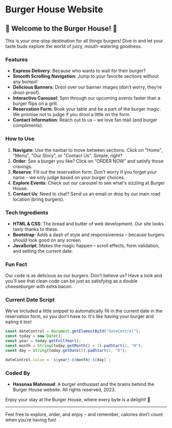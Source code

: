 # Burger House Website

## 🍔 Welcome to the Burger House! 🍔

This is your one-stop destination for all things burgers! Dive in and let your taste buds explore the world of juicy, mouth-watering goodness.

### Features

- **Express Delivery**: Because who wants to wait for their burger?
- **Smooth Scrolling Navigation**: Jump to your favorite sections without any bumps!
- **Delicious Banners**: Drool over our banner images (don’t worry, they’re drool-proof).
- **Interactive Carousel**: Spin through our upcoming events faster than a burger flips on a grill.
- **Reservation Form**: Book your table and be a part of the burger magic. We promise not to judge if you drool a little on the form.
- **Contact Information**: Reach out to us – we love fan mail (and burger compliments).

### How to Use

1. **Navigate**: Use the navbar to move between sections. Click on "Home", "Menu", "Our Story", or "Contact Us". Simple, right?
2. **Order**: See a burger you like? Click on “ORDER NOW” and satisfy those cravings.
3. **Reserve**: Fill out the reservation form. Don’t worry if you forget your name – we only judge based on your burger choices.
4. **Explore Events**: Check out our carousel to see what's sizzling at Burger House.
5. **Contact Us**: Need to chat? Send us an email or drop by our main road location (bring burgers).

### Tech Ingredients

- **HTML & CSS**: The bread and butter of web development. Our site looks tasty thanks to these.
- **Bootstrap**: Adds a dash of style and responsiveness – because burgers should look good on any screen.
- **JavaScript**: Makes the magic happen – scroll effects, form validation, and setting the current date.

### Fun Fact

Our code is as delicious as our burgers. Don't believe us? Have a look and you'll see that clean code can be just as satisfying as a double cheeseburger with extra bacon.

### Current Date Script

We’ve included a little snippet to automatically fill in the current date in the reservation form, so you don’t have to. It's like having your burger and eating it too!

```javascript
const dateControl = document.getElementById("dateControl");
const today = new Date();
const year = today.getFullYear();
const month = String(today.getMonth() + 1).padStart(2, "0");
const day = String(today.getDate()).padStart(2, "0");

dateControl.value = `${year}-${month}-${day}`;
```

### Coded By

- **Hassnaa Mahmoud**: A burger enthusiast and the brains behind the Burger House website. All rights reserved, 2023.

Enjoy your stay at the Burger House, where every byte is a delight! 🍟

---

Feel free to explore, order, and enjoy – and remember, calories don’t count when you’re having fun!
